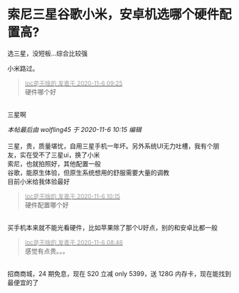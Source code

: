 # 索尼三星谷歌小米，安卓机选哪个硬件配置高?


选三星，没短板…综合比较强

小米路过。<img src="static/image/smiley/default/lol.gif" smilieid="12" border="0" alt="" />

<div class="quote"><blockquote><font size="2"><a href="https://www.hostloc.com/forum.php?mod=redirect&amp;goto=findpost&amp;pid=9410206&amp;ptid=763071" target="_blank"><font color="#999999">loc是干啥的 发表于 2020-11-6 09:25</font></a></font><br />
硬件哪个好</blockquote></div><br />
三星啊

<i class="pstatus"> 本帖最后由 wolfling45 于 2020-11-6 10:15 编辑 </i><br />
<br />
三星，贵，质量堪忧，自用三星手机一年坏。另外系统UI无力吐槽，我有个朋友，实在受不了三星ui，换了小米<br />
索尼，也就拍照好，其他配置一般<br />
谷歌，能原生体验，但原生系统想用的舒服需要大量的调教<br />
目前小米给我体验最好<img id="aimg_UgsU5" onclick="zoom(this, this.src, 0, 0, 0)" class="zoom" src="https://cdn.jsdelivr.net/gh/hishis/forum-master/public/images/patch.gif" onmouseover="img_onmouseoverfunc(this)" onload="thumbImg(this)" border="0" alt="" />

<div class="quote"><blockquote><font size="2"><a href="https://www.hostloc.com/forum.php?mod=redirect&amp;goto=findpost&amp;pid=9410607&amp;ptid=763071" target="_blank"><font color="#999999">loc是干啥的 发表于 2020-11-6 10:15</font></a></font><br />
硬件配置哪个好</blockquote></div><br />
买手机本来就不能光看硬件，比如苹果除了那个U好点，别的和安卓比都一般<img id="aimg_mo1b2" onclick="zoom(this, this.src, 0, 0, 0)" class="zoom" src="https://cdn.jsdelivr.net/gh/hishis/forum-master/public/images/patch.gif" onmouseover="img_onmouseoverfunc(this)" onload="thumbImg(this)" border="0" alt="" />

<div class="quote"><blockquote><font size="2"><a href="https://www.hostloc.com/forum.php?mod=redirect&amp;goto=findpost&amp;pid=9410010&amp;ptid=763071" target="_blank"><font color="#999999">loc是干啥的 发表于 2020-11-6 08:46</font></a></font><br />
感觉有点贵。。。</blockquote></div><br />
招商商城，24 期免息，现在 S20 立减 only 5399，送 128G 内存卡，现在能找到最便宜的了
